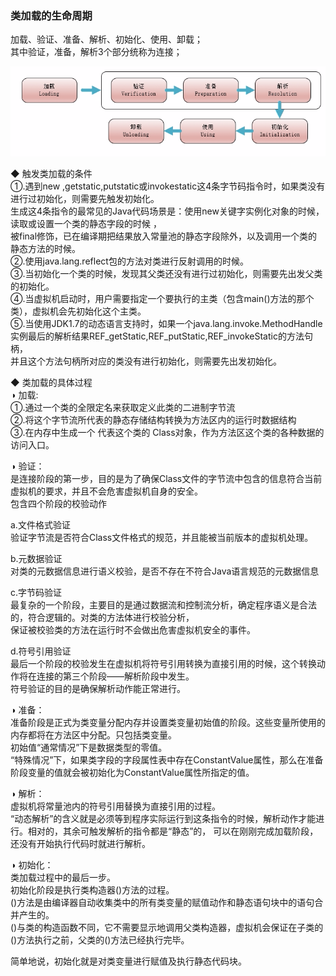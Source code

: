 ### 类加载的生命周期  
加载、验证、准备、解析、初始化、使用、卸载；  
其中验证，准备，解析3个部分统称为连接；  

![类加载的生命周期](../ImageFiles/CLL_001.png)  

◆ 触发类加载的条件  
①.遇到new ,getstatic,putstatic或invokestatic这4条字节码指令时，如果类没有进行过初始化，则需要先触发初始化。    
生成这4条指令的最常见的Java代码场景是：使用new关键字实例化对象的时候，读取或设置一个类的静态字段的时候 ，  
被final修饰，已在编译期把结果放入常量池的静态字段除外，以及调用一个类的静态方法的时候。  
②.使用java.lang.reflect包的方法对类进行反射调用的时候。  
③.当初始化一个类的时候，发现其父类还没有进行过初始化，则需要先出发父类的初始化。  
④.当虚拟机启动时，用户需要指定一个要执行的主类（包含main()方法的那个类），虚拟机会先初始化这个主类。  
⑤.当使用JDK1.7的动态语言支持时，如果一个java.lang.invoke.MethodHandle实例最后的解析结果REF_getStatic,REF_putStatic,REF_invokeStatic的方法句柄，  
并且这个方法句柄所对应的类没有进行初始化，则需要先出发初始化。  

◆ 类加载的具体过程  
◑ 加载:  
①.通过一个类的全限定名来获取定义此类的二进制字节流  
②.将这个字节流所代表的静态存储结构转换为方法区内的运行时数据结构  
③.在内存中生成一个 代表这个类的 Class对象，作为方法区这个类的各种数据的访问入口。  

◑ 验证：  
是连接阶段的第一步，目的是为了确保Class文件的字节流中包含的信息符合当前虚拟机的要求，并且不会危害虚拟机自身的安全。  
包含四个阶段的校验动作  

a.文件格式验证  
验证字节流是否符合Class文件格式的规范，并且能被当前版本的虚拟机处理。  

b.元数据验证  
对类的元数据信息进行语义校验，是否不存在不符合Java语言规范的元数据信息  

c.字节码验证  
最复杂的一个阶段，主要目的是通过数据流和控制流分析，确定程序语义是合法的，符合逻辑的。对类的方法体进行校验分析，  
保证被校验类的方法在运行时不会做出危害虚拟机安全的事件。  

d.符号引用验证   
最后一个阶段的校验发生在虚拟机将符号引用转换为直接引用的时候，这个转换动作将在连接的第三个阶段——解析阶段中发生。  
符号验证的目的是确保解析动作能正常进行。  

◑ 准备：  
准备阶段是正式为类变量分配内存并设置类变量初始值的阶段。这些变量所使用的内存都将在方法区中分配。只包括类变量。  
初始值“通常情况”下是数据类型的零值。  
“特殊情况”下，如果类字段的字段属性表中存在ConstantValue属性，那么在准备阶段变量的值就会被初始化为ConstantValue属性所指定的值。  

◑ 解析：  
虚拟机将常量池内的符号引用替换为直接引用的过程。  
“动态解析”的含义就是必须等到程序实际运行到这条指令的时候，解析动作才能进行。相对的，其余可触发解析的指令都是“静态”的，
可以在刚刚完成加载阶段，还没有开始执行代码时就进行解析。  

◑ 初始化：  
类加载过程中的最后一步。  
初始化阶段是执行类构造器<clinit>()方法的过程。  
<clinit>()方法是由编译器自动收集类中的所有类变量的赋值动作和静态语句块中的语句合并产生的。  
()与类的构造函数不同，它不需要显示地调用父类构造器，虚拟机会保证在子类的()方法执行之前，父类的()方法已经执行完毕。  

简单地说，初始化就是对类变量进行赋值及执行静态代码块。  


